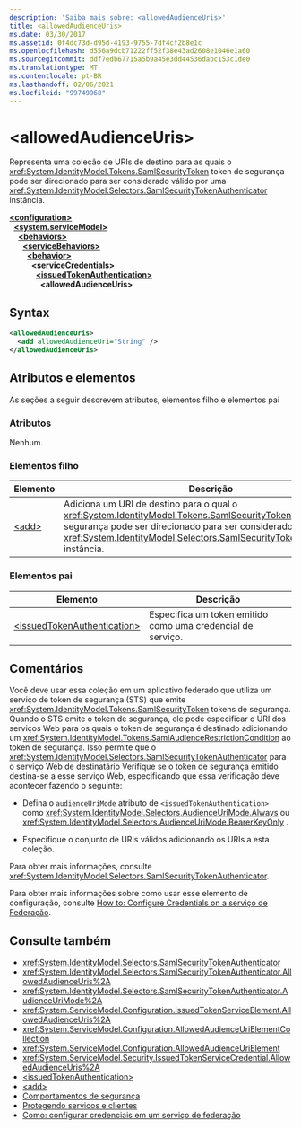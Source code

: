 ```yaml
---
description: 'Saiba mais sobre: <allowedAudienceUris>'
title: <allowedAudienceUris>
ms.date: 03/30/2017
ms.assetid: 0f4dc73d-d95d-4193-9755-7df4cf2b8e1c
ms.openlocfilehash: d556a9dcb71222ff52f38e43ad2608e1046e1a60
ms.sourcegitcommit: ddf7edb67715a5b9a45e3dd44536dabc153c1de0
ms.translationtype: MT
ms.contentlocale: pt-BR
ms.lasthandoff: 02/06/2021
ms.locfileid: "99749968"
---
```

# \<allowedAudienceUris>

Representa uma coleção de URIs de destino para as quais o <xref:System.IdentityModel.Tokens.SamlSecurityToken> token de segurança pode ser direcionado para ser considerado válido por uma <xref:System.IdentityModel.Selectors.SamlSecurityTokenAuthenticator> instância.  
  
[**\<configuration>**](../configuration-element.md)\
&nbsp;&nbsp;[**\<system.serviceModel>**](system-servicemodel.md)\
&nbsp;&nbsp;&nbsp;&nbsp;[**\<behaviors>**](behaviors.md)\
&nbsp;&nbsp;&nbsp;&nbsp;&nbsp;&nbsp;[**\<serviceBehaviors>**](servicebehaviors.md)\
&nbsp;&nbsp;&nbsp;&nbsp;&nbsp;&nbsp;&nbsp;&nbsp;[**\<behavior>**](behavior-of-servicebehaviors.md)\
&nbsp;&nbsp;&nbsp;&nbsp;&nbsp;&nbsp;&nbsp;&nbsp;&nbsp;&nbsp;[**\<serviceCredentials>**](servicecredentials.md)\
&nbsp;&nbsp;&nbsp;&nbsp;&nbsp;&nbsp;&nbsp;&nbsp;&nbsp;&nbsp;&nbsp;&nbsp;[**\<issuedTokenAuthentication>**](issuedtokenauthentication-of-servicecredentials.md)\
&nbsp;&nbsp;&nbsp;&nbsp;&nbsp;&nbsp;&nbsp;&nbsp;&nbsp;&nbsp;&nbsp;&nbsp;&nbsp;&nbsp;**\<allowedAudienceUris>**  
  
## <a name="syntax"></a>Syntax  
  
```xml  
<allowedAudienceUris>
  <add allowedAudienceUri="String" />
</allowedAudienceUris>
```  
  
## <a name="attributes-and-elements"></a>Atributos e elementos  

 As seções a seguir descrevem atributos, elementos filho e elementos pai  
  
### <a name="attributes"></a>Atributos  

 Nenhum.  
  
### <a name="child-elements"></a>Elementos filho  
  
|Elemento|Descrição|  
|-------------|-----------------|  
|[\<add>](add-of-allowedaudienceuris.md)|Adiciona um URI de destino para o qual o <xref:System.IdentityModel.Tokens.SamlSecurityToken> token de segurança pode ser direcionado para ser considerado válido por uma <xref:System.IdentityModel.Selectors.SamlSecurityTokenAuthenticator> instância.|  
  
### <a name="parent-elements"></a>Elementos pai  
  
|Elemento|Descrição|  
|-------------|-----------------|  
|[\<issuedTokenAuthentication>](issuedtokenauthentication-of-servicecredentials.md)|Especifica um token emitido como uma credencial de serviço.|  
  
## <a name="remarks"></a>Comentários  

 Você deve usar essa coleção em um aplicativo federado que utiliza um serviço de token de segurança (STS) que emite <xref:System.IdentityModel.Tokens.SamlSecurityToken> tokens de segurança. Quando o STS emite o token de segurança, ele pode especificar o URI dos serviços Web para os quais o token de segurança é destinado adicionando um <xref:System.IdentityModel.Tokens.SamlAudienceRestrictionCondition> ao token de segurança. Isso permite que o <xref:System.IdentityModel.Selectors.SamlSecurityTokenAuthenticator> para o serviço Web de destinatário Verifique se o token de segurança emitido destina-se a esse serviço Web, especificando que essa verificação deve acontecer fazendo o seguinte:  
  
- Defina o `audienceUriMode` atributo de `<issuedTokenAuthentication>` como <xref:System.IdentityModel.Selectors.AudienceUriMode.Always> ou <xref:System.IdentityModel.Selectors.AudienceUriMode.BearerKeyOnly> .  
  
- Especifique o conjunto de URIs válidos adicionando os URIs a esta coleção.  
  
 Para obter mais informações, consulte <xref:System.IdentityModel.Selectors.SamlSecurityTokenAuthenticator>.  
  
 Para obter mais informações sobre como usar esse elemento de configuração, consulte [How to: Configure Credentials on a serviço de Federação](../../../wcf/feature-details/how-to-configure-credentials-on-a-federation-service.md).  
  
## <a name="see-also"></a>Consulte também

- <xref:System.IdentityModel.Selectors.SamlSecurityTokenAuthenticator>
- <xref:System.IdentityModel.Selectors.SamlSecurityTokenAuthenticator.AllowedAudienceUris%2A>
- <xref:System.IdentityModel.Selectors.SamlSecurityTokenAuthenticator.AudienceUriMode%2A>
- <xref:System.ServiceModel.Configuration.IssuedTokenServiceElement.AllowedAudienceUris%2A>
- <xref:System.ServiceModel.Configuration.AllowedAudienceUriElementCollection>
- <xref:System.ServiceModel.Configuration.AllowedAudienceUriElement>
- <xref:System.ServiceModel.Security.IssuedTokenServiceCredential.AllowedAudienceUris%2A>
- [\<issuedTokenAuthentication>](issuedtokenauthentication-of-servicecredentials.md)
- [\<add>](add-of-allowedaudienceuris.md)
- [Comportamentos de segurança](../../../wcf/feature-details/security-behaviors-in-wcf.md)
- [Protegendo serviços e clientes](../../../wcf/feature-details/securing-services-and-clients.md)
- [Como: configurar credenciais em um serviço de federação](../../../wcf/feature-details/how-to-configure-credentials-on-a-federation-service.md)
